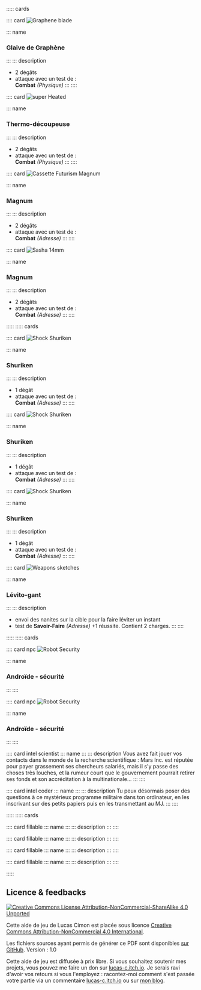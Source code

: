 ::::: cards

:::: card
![Graphene blade](imgs/graphene_blade_by_fernand0fc_cc-by-nc.png)

::: name
### Glaive de Graphène
:::
::: description
* 2 dégâts
* attaque avec un test de :<br>**Combat** _(Physique)_
:::
::::

:::: card
![super Heated](imgs/super_heated_by_fernand0fc_cc-by-nc.png)

::: name
### Thermo-découpeuse
:::
::: description
* 2 dégâts
* attaque avec un test de :<br>**Combat** _(Physique)_
:::
::::

:::: card
![Cassette Futurism Magnum](imgs/cassette_futurism_magnum_by_fernand0fc_cc-by-nc.png)

::: name
### Magnum
:::
::: description
* 2 dégâts
* attaque avec un test de :<br>**Combat** _(Adresse)_
:::
::::

:::: card
![Sasha 14mm](imgs/sasha_14mm_custom_hybrid_revolver_by_ignusdei_cc-by-nc-sa.png)

::: name
### Magnum
:::
::: description
* 2 dégâts
* attaque avec un test de :<br>**Combat** _(Adresse)_
:::
::::

:::::
::::: cards

:::: card
![Shock Shuriken](imgs/shock_shuriken_by_fernand0fc_cc-by-nc.png)

::: name
### Shuriken
:::
::: description
* 1 dégât
* attaque avec un test de :<br>**Combat** _(Adresse)_
:::
::::

:::: card
![Shock Shuriken](imgs/shock_shuriken_by_fernand0fc_cc-by-nc.png)

::: name
### Shuriken
:::
::: description
* 1 dégât
* attaque avec un test de :<br>**Combat** _(Adresse)_
:::
::::

:::: card
![Shock Shuriken](imgs/shock_shuriken_by_fernand0fc_cc-by-nc.png)

::: name
### Shuriken
:::
::: description
* 1 dégât
* attaque avec un test de :<br>**Combat** _(Adresse)_
:::
::::

:::: card
![Weapons sketches](imgs/weapon-sketches-by-MarikBentusi-cc-by-nc.png)

::: name
### Lévito-gant
:::
::: description
* envoi des nanites sur la cible pour la faire léviter un instant
* test de **Savoir-Faire** _(Adresse)_ +1 réussite. Contient 2 charges.
:::
::::

:::::
::::: cards

:::: card npc
![Robot Security](imgs/whodrewthis-Robot-Security-cc-by.png)

::: name
### Androïde - sécurité
:::
::::

:::: card npc
![Robot Security](imgs/whodrewthis-Robot-Security-cc-by.png)

::: name
### Androïde - sécurité
:::
::::

:::: card intel scientist
::: name
:::
::: description
Vous avez fait jouer vos contacts dans le monde de la recherche scientifique : Mars Inc. est réputée pour payer grassement ses chercheurs salariés, mais il s'y passe des choses très louches, et la rumeur court que le gouvernement pourrait retirer ses fonds et son accréditation à la multinationale...
:::
::::

:::: card intel coder
::: name
:::
::: description
Tu peux désormais poser des questions à ce mystérieux programme militaire dans ton ordinateur, en les inscrivant sur des petits papiers puis en les transmettant au MJ.
:::
::::

:::::
::::: cards

:::: card fillable
::: name
:::
::: description
:::
::::

:::: card fillable
::: name
:::
::: description
:::
::::

:::: card fillable
::: name
:::
::: description
:::
::::

:::: card fillable
::: name
:::
::: description
:::
::::

:::::


## Licence & feedbacks
<a class="float-left" rel="license" href="http://creativecommons.org/licenses/by-nc-sa/4.0/">
    <img alt="Creative Commons License Attribution-NonCommercial-ShareAlike 4.0 Unported" src="imgs/cc-by-nc-sa.png">
</a>

Cette aide de jeu de Lucas Cimon est placée sous licence <a rel="license" href="http://creativecommons.org/licenses/by-nc/4.0/">Creative Commons Attribution-NonCommercial 4.0 International</a>.

Les fichiers sources ayant permis de générer ce PDF sont disponibles [sur GitHub](https://github.com/Lucas-C/jdr/tree/master/CriticalFondation). Version : 1.0

Cette aide de jeu est diffusée à prix libre.
Si vous souhaitez soutenir mes projets, vous pouvez me faire un don sur [lucas-c.itch.io](https://lucas-c.itch.io/blades-in-the-dark-interrogatoires).
Je serais ravi d'avoir vos retours si vous l'employez :
racontez-moi comment s'est passée votre partie via un commentaire [lucas-c.itch.io](https://lucas-c.itch.io/blades-in-the-dark-interrogatoires) ou sur [mon blog](https://chezsoi.org/lucas/blog/critical-fondation.html).
